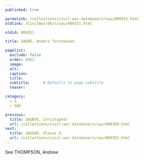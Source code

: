 ```yaml
---
published: true

permalink: /collections/civil-war-database/s/sau/009351.html
oldlink: /CivilWar/db/s/sau/009351.html

oldid: 009351

title: SAUDE, Anders Torstensen

pagelist:
  exclude: false
  order: 9351
  image: 
  alt:
  caption:
  title:
  subtitle:      # Defaults to page subtitle
  teaser:

category: 
  - S 
  - SAU

previous:
  title: SAUBYE, Christopher
  url: /collections/civil-war-database/s/sau/009350.html  
next:
  title: SAUGER, Olavus O.
  url: /collections/civil-war-database/s/sau/009352.html   
---
```

See THOMPSON, Andrew